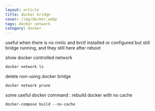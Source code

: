 ```yaml
---
layout: article
title: docker bridge
cover: /img/docker.webp
tags: docker network
category: docker
---
```


useful when there is no nmlic and brctl installed or configured but still bridge running, and they still here after reboot

show docker controlled network

```markdown
docker network ls
```

delete non-using docker bridge

```markdown
docker network prune
```

some useful docker command :
rebuild docker with no cache

```markdown
docker-compose build --no-cache
```
